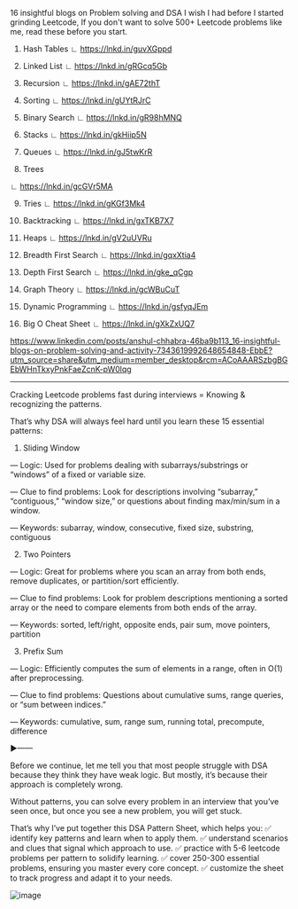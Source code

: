 16 insightful blogs on Problem solving and DSA I wish I had before I started grinding Leetcode, If you don't want to solve 500+ Leetcode problems like me, read these before you start. 

1. Hash Tables
 ∟ https://lnkd.in/guvXGppd

2. Linked List
 ∟ https://lnkd.in/gRGcq5Gb

3. Recursion
 ∟ https://lnkd.in/gAE72thT

4. Sorting
 ∟ https://lnkd.in/gUYtRJrC

5. Binary Search
 ∟ https://lnkd.in/gR98hMNQ

6. Stacks
 ∟ https://lnkd.in/gkHiip5N

7. Queues
 ∟ https://lnkd.in/gJ5twKrR

8. Trees

 ∟ https://lnkd.in/gcGVr5MA

9. Tries
 ∟ https://lnkd.in/gKGf3Mk4

10. Backtracking
 ∟ https://lnkd.in/gxTKB7X7

11. Heaps
 ∟ https://lnkd.in/gV2uUVRu

12. Breadth First Search
 ∟ https://lnkd.in/gqxXtia4

13. Depth First Search
 ∟ https://lnkd.in/gke_qCgp

14. Graph Theory
 ∟ https://lnkd.in/gcWBuCuT

15. Dynamic Programming
 ∟ https://lnkd.in/gsfyqJEm

16. Big O Cheat Sheet
 ∟ https://lnkd.in/gXkZxUQ7

https://www.linkedin.com/posts/anshul-chhabra-46ba9b113_16-insightful-blogs-on-problem-solving-and-activity-7343619992648654848-EbbE?utm_source=share&utm_medium=member_desktop&rcm=ACoAAARSzbgBGEbWHnTkxyPnkFaeZcnK-pW0lqg

*****************

Cracking Leetcode problems fast during interviews = Knowing & recognizing the patterns.

That’s why DSA will always feel hard until you learn these 15 essential patterns:

1. Sliding Window

— Logic: Used for problems dealing with subarrays/substrings or “windows” of a fixed or variable size.

— Clue to find problems: Look for descriptions involving “subarray,” “contiguous,” “window size,” or questions about finding max/min/sum in a window.

— Keywords: subarray, window, consecutive, fixed size, substring, contiguous

2. Two Pointers

— Logic: Great for problems where you scan an array from both ends, remove duplicates, or partition/sort efficiently.

— Clue to find problems: Look for problem descriptions mentioning a sorted array or the need to compare elements from both ends of the array.

— Keywords: sorted, left/right, opposite ends, pair sum, move pointers, partition

3. Prefix Sum

— Logic: Efficiently computes the sum of elements in a range, often in O(1) after preprocessing.

— Clue to find problems: Questions about cumulative sums, range queries, or “sum between indices.”

— Keywords: cumulative, sum, range sum, running total, precompute, difference

►——

Before we continue, let me tell you that most people struggle with DSA because they think they have weak logic. But mostly, it’s because their approach is completely wrong.

Without patterns, you can solve every problem in an interview that you’ve seen once, but once you see a new problem, you will get stuck.

That’s why I’ve put together this DSA Pattern Sheet, which helps you:
✅ identify key patterns and learn when to apply them.
✅ understand scenarios and clues that signal which approach to use.
✅ practice with 5-6 leetcode problems per pattern to solidify learning.
✅ cover 250-300 essential problems, ensuring you master every core concept.
✅ customize the sheet to track progress and adapt it to your needs.

![image](https://github.com/user-attachments/assets/e151b8c7-9c81-4113-840f-182082ec15db)


